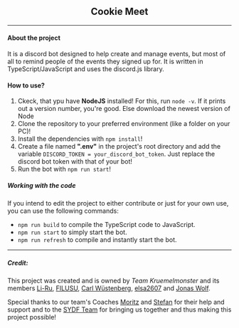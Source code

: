 <h2 align="center">Cookie Meet</h2>

---
#### About the project
It is a discord bot designed to help create and manage events, but most of all to remind people of the events they signed up for. It is written in TypeScript/JavaScript and uses the discord.js library.

#### How to use?
1. Ckeck, that ypu have **NodeJS** installed! For this, run `node -v`. If it prints out a version number, you're good. Else download the newest version of Node
2. Clone the repository to your preferred environment (like a folder on your PC)!
3. Install the dependencies with `npm install`!
4. Create a file named **".env"** in the project's root directory and add the variable `DISCORD_TOKEN = your_discord_bot_token`. Just replace the discord bot token with that of your bot!
5. Run the bot with `npm run start`!

##### Working with the code
If you intend to edit the project to either contribute or just for your own use, you can use the following commands:
- `npm run build` to compile the TypeScript code to JavaScript.
- `npm run start` to simply start the bot.
- `npm run refresh` to compile and instantly start the bot.

---
##### Credit:
This project was created and is owned by _Team Kruemelmonster_ and its members [Li-Ru][LI], [FILUSU][FL], [Carl Wüstenberg][CW], [elsa2607][EL] and [Jonas Wolf][JW].

Special thanks to our team's Coaches [Moritz][MO] and [Stefan][ST] for their help and support and to the [SYDF Team][SYDF] for bringing us together and thus making this project possible!

[//]: # (Credit Links)

[LI]: <https://github.com/lil-ru>
[FL]: <https://github.com/FILUSU>
[CW]: <https://github.com/carlWuestenberg>
[EL]: <https://github.com/elsa2607>
[JW]: <https://github.com/DreamyK9>
[MO]: <https://github.com/jaegermoritz>
[ST]: <#> "no link :("
[SYDF]: <https://www.sdw.org/das-bieten-wir/transferaktivitaeten/start-your-digital-future/ueberblick.html> "Start Your Digital Future"
